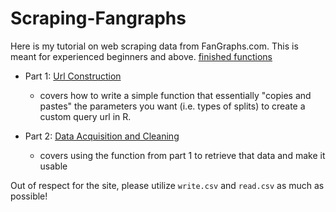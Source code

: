 # Scraping-Fangraphs
Here is my tutorial on web scraping data from FanGraphs.com. This is meant for experienced beginners and above. [finished functions](Finished_Functions.R)

* Part 1: [Url Construction](Pt_1_Url_Construction.md)

  - covers how to write a simple function that essentially "copies and pastes" the parameters you want (i.e. types of splits) to create a custom query url in R.
  
* Part 2: [Data Acquisition and Cleaning](Pt_2_Data_Acquisition_and_Cleaning.md)

  - covers using the function from part 1 to retrieve that data and make it usable

Out of respect for the site, please utilize `write.csv` and `read.csv` as much as possible!
